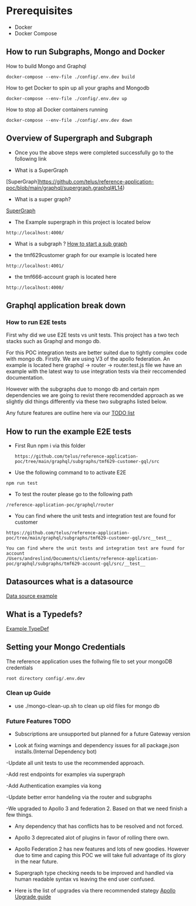 # Prerequisites

- Docker
- Docker Compose

## How to run Subgraphs, Mongo and Docker

How to build Mongo and Graphql

```code
docker-compose --env-file ./config/.env.dev build
```

How to get Docker to spin up all your graphs and Mongodb

```code
docker-compose --env-file ./config/.env.dev up
```

How to stop all Docker containers running

```code
docker-compose --env-file ./config/.env.dev down
```

## Overview of Supergraph and Subgraph

- Once you the above steps were completed successfully go to the following link

- What is a SuperGraph

[SuperGraph]https://github.com/telus/reference-application-poc/blob/main/graphql/supergraph.graphql#L14)

- What is a super graph?

[SuperGraph](https://www.apollographql.com/docs/studio/federated-graphs/)

- The Example supergraph in this  project is located below

```text
http://localhost:4000/
```

- What is a subgraph ?
[How to start a sub graph](https://github.com/telus/reference-application-poc/blob/main/graphql/subgraphs/tmf666-account-gql/src/server.js#L55)

- the tmf629customer graph for our example is located here

```text
http://localhost:4001/
```

- the tmf666-account graph is located here

```text
http://localhost:4000/
```

## Graphql application break down

### How to run E2E tests

First why did we use E2E tests vs unit tests. This project has a two tech stacks such as Graphql and mongo db.

For this POC integration tests are better suited due to tightly complex code with mongo db. Firstly. We are using V3 of the apollo federation. An example is located here graphql -> router -> router.test.js file we have an example with the latest way to use integration tests via their reccomended documentation.

However with the subgraphs due to mongo db and certain npm dependencies we are going to revist there recomendded approach as we slightly did things differently via these two subgraphs listed below.

Any future features are outline here via our [TODO list](#future-features-todo)

## How to run the example E2E tests

- First Run npm i via this folder

  ```text
  https://github.com/telus/reference-application-poc/tree/main/graphql/subgraphs/tmf629-customer-gql/src
  ```

- Use the following command to to activate E2E

```code
npm run test 
```

- To test the router please go to the following path

```text
/reference-application-poc/graphql/router
```

- You can find where the unit tests and integration test are found for customer

```text
https://github.com/telus/reference-application-poc/tree/main/graphql/subgraphs/tmf629-customer-gql/src__test__
```

```text
You can find where the unit tests and integration test are found for account
/Users/andreslind/Documents/clients/reference-application-poc/graphql/subgraphs/tmf629-account-gql/src/__test__
```

## Datasources what is a datasource

[Data source example](https://github.com/telus/reference-application-poc/blob/main/graphql/subgraphs/tmf629-customer-gql/src/services/customer/datasources/mongoDB/_model.js#L3)

## What is a Typedefs?

[Example TypeDef](https://github.com/telus/reference-application-poc/blob/main/graphql/subgraphs/tmf629-customer-gql/src/services/customer/typeDefs/schema.js#L46)

## Setting your Mongo Credentials

The reference application uses the follwing file to set your mongoDB credentials

```text
root directory config/.env.dev
```

### Clean up Guide

- use ./mongo-clean-up.sh to clean up old files for mongo db

### Future Features TODO

- Subscriptions are unsupported but planned for a future Gateway version

- Look at fixing warnings and dependency issues for all package.json installs.(Internal Dependency bot)

-Update all unit tests to use the recommended approach.

-Add rest endpoints for examples via supergraph

-Add Authentication examples via kong

-Update better error handeling via the router and subgraphs

-We upgraded to Apollo 3 and federation 2. Based on that we need finish  a few things.

- Any dependency that has conflicts has to be resolved and not forced.

- Apollo 3 deprecated alot of plugins in favor of rolling there own.

- Apollo Federation 2 has new features and lots of new goodies. However due to time and caping this POC we will take full advantage of its glory in the near future.

- Supergraph type checking needs to be improved and handled via human readable syntax vs leaving the end user confused.

- Here is the list of upgrades via there recommended stategy [Apollo Upgrade guide](https://www.apollographql.com/docs/apollo-server/migration)

